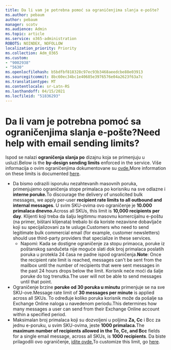 ```yaml
---
title: Da li vam je potrebna pomoć sa ograničenjima slanja e-pošte?
ms.author: pebaum
author: pebaum
manager: scotv
ms.audience: Admin
ms.topic: article
ms.service: o365-administration
ROBOTS: NOINDEX, NOFOLLOW
localization_priority: Priority
ms.collection: Adm_O365
ms.custom:
- "9002938"
- "5630"
ms.openlocfilehash: b5bdfbf818328c97ec93b3468aeedcbe88e03913
ms.sourcegitcommit: 8bc60ec34bc1e40685e3976576e04a2623f63a7c
ms.translationtype: MT
ms.contentlocale: sr-Latn-RS
ms.lasthandoff: 04/15/2021
ms.locfileid: "51836293"
---
```

# <a name="need-help-with-email-sending-limits"></a><span data-ttu-id="bb134-102">Da li vam je potrebna pomoć sa ograničenjima slanja e-pošte?</span><span class="sxs-lookup"><span data-stu-id="bb134-102">Need help with email sending limits?</span></span>

<span data-ttu-id="bb134-103">Ispod se nalazi **ograničenja slanja po** dizajnu koja se primenjuju u usluzi.</span><span class="sxs-lookup"><span data-stu-id="bb134-103">Below is the **by-design sending limits** enforced in the service.</span></span> <span data-ttu-id="bb134-104">Više informacija o ovim ograničenjima dokumentovane su [ovde.](https://docs.microsoft.com/office365/servicedescriptions/exchange-online-service-description/exchange-online-limits#receiving-and-sending-limits)</span><span class="sxs-lookup"><span data-stu-id="bb134-104">More information on these limits is documented [here](https://docs.microsoft.com/office365/servicedescriptions/exchange-online-service-description/exchange-online-limits#receiving-and-sending-limits).</span></span>

- <span data-ttu-id="bb134-105">Da bismo odrazili isporuku nezahtevanih masovnih poruka, primenjujemo ograničenja stope primalaca po korisniku na sve odlazne i **interne poruke.**</span><span class="sxs-lookup"><span data-stu-id="bb134-105">To discourage the delivery of unsolicited bulk messages, we apply per-user **recipient rate limits to all outbound and internal messages**.</span></span> <span data-ttu-id="bb134-106">U svim SKU-ovima ovo ograničenje je **10.000 primalaca dnevno.**</span><span class="sxs-lookup"><span data-stu-id="bb134-106">Across all SKUs, this limit is **10,000 recipients per day**.</span></span>  <span data-ttu-id="bb134-107">Klijenti koji treba da šalju legitimnu masovnu komercijalnu e-poštu (na primer, bištani klijenata) trebalo bi da koriste nezavisne dobavljače koji su specijalizovani za te usluge.</span><span class="sxs-lookup"><span data-stu-id="bb134-107">Customers who need to send legitimate bulk commercial email (for example, customer newsletters) should use third-party providers that specialize in these services.</span></span>
    - <span data-ttu-id="bb134-108">Napomi: Kada se dostigne ograničenje za stopu primaoca, poruke iz poštanskog sandučeta nije moguće slati dok broj primalaca poslatih poruka u protekla 24 časa ne padne ispod ograničenja.</span><span class="sxs-lookup"><span data-stu-id="bb134-108">**Note**: Once the recipient rate limit is reached, messages can't be sent from the mailbox until the number of recipients that were sent messages in the past 24 hours drops below the limit.</span></span> <span data-ttu-id="bb134-109">Korisnik neće moći da šalje poruke do tog trenutka.</span><span class="sxs-lookup"><span data-stu-id="bb134-109">The user will not be able to send messages until that point.</span></span>
- <span data-ttu-id="bb134-110">Ograničenje brzine **poruke od 30 poruka u minutu** primenjuje se na sve SKU-ove.</span><span class="sxs-lookup"><span data-stu-id="bb134-110">Message rate limit of **30 messages per minute** is applied across all SKUs.</span></span> <span data-ttu-id="bb134-111">To određuje koliko poruka korisnik može da pošalje sa Exchange Online naloga u navedenom periodu.</span><span class="sxs-lookup"><span data-stu-id="bb134-111">This determines how many messages a user can send from their Exchange Online account within a specified period.</span></span>
- <span data-ttu-id="bb134-112">Maksimalan broj primalaca koji su dozvoljeni u poljima **Za, Cc** i Bcc za jednu e-poruku, u svim SKU-ovima, jeste **1000 primalaca.**</span><span class="sxs-lookup"><span data-stu-id="bb134-112">The **maximum number of recipients allowed in the To, Cc, and Bcc** fields for a single email message, across all SKUs, is **1000 recipients**.</span></span> <span data-ttu-id="bb134-113">Da biste prilagodili ovo ograničenje, [idite ovde.](https://techcommunity.microsoft.com/t5/exchange-team-blog/customizable-recipient-limits-in-office-365/ba-p/1183228)</span><span class="sxs-lookup"><span data-stu-id="bb134-113">To customize this limit, go [here](https://techcommunity.microsoft.com/t5/exchange-team-blog/customizable-recipient-limits-in-office-365/ba-p/1183228).</span></span>
